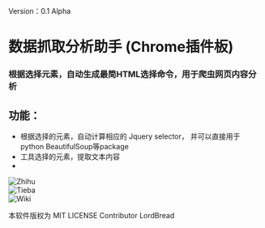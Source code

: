 ﻿Version：0.1 Alpha
# 数据抓取分析助手 (Chrome插件板)
### 根据选择元素，自动生成最简HTML选择命令，用于爬虫网页内容分析
## 功能：
* 根据选择的元素，自动计算相应的 Jquery selector， 并可以直接用于 python BeautifulSoup等package
* 工具选择的元素，提取文本内容
* 



![Zhihu](https://github.com/huangwc94/scraping-helper-chrome-extension/blob/master/screenshot/zhihu.jpg)  
![Tieba](https://github.com/huangwc94/scraping-helper-chrome-extension/blob/master/screenshot/tieba.jpg)  
![Wiki](https://github.com/huangwc94/scraping-helper-chrome-extension/blob/master/screenshot/wiki.jpg)  

本软件版权为 MIT LICENSE
Contributor LordBread
